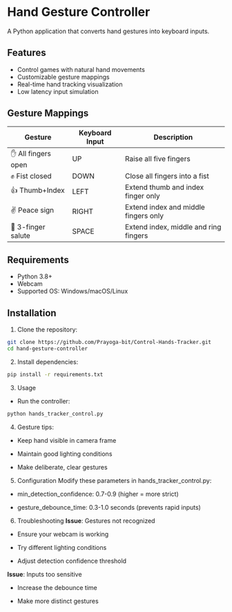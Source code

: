 # Hand Gesture Controller

A Python application that converts hand gestures into keyboard inputs.

## Features
- Control games with natural hand movements
- Customizable gesture mappings
- Real-time hand tracking visualization
- Low latency input simulation

## Gesture Mappings
| Gesture              | Keyboard Input | Description                          |
|----------------------|----------------|--------------------------------------|
| ✋ All fingers open   | UP             | Raise all five fingers               |
| ✊ Fist closed       | DOWN           | Close all fingers into a fist        |
| 👍 Thumb+Index      | LEFT           | Extend thumb and index finger only   |
| ✌️ Peace sign      | RIGHT          | Extend index and middle fingers only |
| 🖖 3-finger salute | SPACE          | Extend index, middle and ring fingers |

## Requirements
- Python 3.8+
- Webcam
- Supported OS: Windows/macOS/Linux

## Installation
1. Clone the repository:
```bash
git clone https://github.com/Prayoga-bit/Control-Hands-Tracker.git
cd hand-gesture-controller
```

2. Install dependencies:

```bash
pip install -r requirements.txt
```

3. Usage
- Run the controller:

```bash
python hands_tracker_control.py
```
4. Gesture tips:

- Keep hand visible in camera frame

- Maintain good lighting conditions

- Make deliberate, clear gestures

5. Configuration
Modify these parameters in hands_tracker_control.py:
- min_detection_confidence: 0.7-0.9 (higher = more strict)

- gesture_debounce_time: 0.3-1.0 seconds (prevents rapid inputs)

6. Troubleshooting
**Issue**: Gestures not recognized

- Ensure your webcam is working

- Try different lighting conditions

- Adjust detection confidence threshold

**Issue**: Inputs too sensitive

- Increase the debounce time

- Make more distinct gestures
